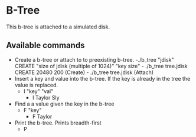 # B-Tree
This b-tree is attached to a simulated disk.

## Available commands
- Create a b-tree or attach to to preexisting b-tree.
	-./b_tree "jdisk" CREATE "size of jdisk (multiple of 1024)" "key size"
		- ./b_tree tree.jdisk CREATE 20480 200     (Create)
		- ./b_tree tree.jdisk                      (Attach)
- Insert a key and value into the b-tree. If the key is already in the tree the value is replaced.
	- I "key" "val"
		- I Taylor Sly
- Find a a value given the key in the b-tree
	- F "key"
		- F Taylor
- Print the b-tree. Prints breadth-first
	- P
	
